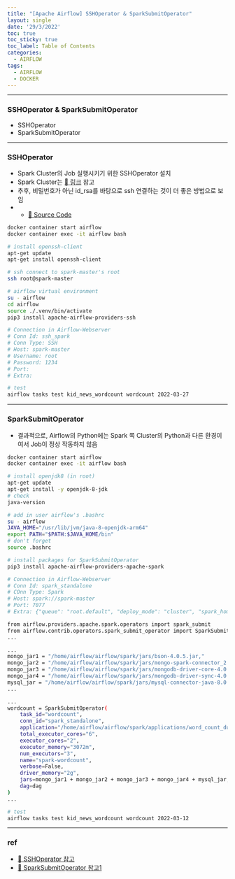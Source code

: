```yaml
---
title: "[Apache Airflow] SSHOperator & SparkSubmitOperator"
layout: single
date: '29/3/2022'
toc: true
toc_sticky: true
toc_label: Table of Contents
categories:
  - AIRFLOW
tags:
  - AIRFLOW
  - DOCKER
---
```


---
### SSHOperator & SparkSubmitOperator
* SSHOperator
* SparkSubmitOperator

---

### SSHOperator
* Spark Cluster의 Job 실행시키기 위한 SSHOperator 설치
* Spark Cluster는 [🔗 링크](https://github.com/carl020958/docker) 참고
* 추후, 비밀번호가 아닌 id_rsa를 바탕으로 ssh 연결하는 것이 더 좋은 방법으로 보임
* * [🔗 Source Code](https://github.com/carl020958/kid_news_wordcount/blob/main/airflow/dags/kid_news_wordcount.py)

```bash
docker container start airflow
docker container exec -it airflow bash

# install openssh-client
apt-get update
apt-get install openssh-client

# ssh connect to spark-master's root
ssh root@spark-master

# airflow virtual environment
su - airflow
cd airflow
source ./.venv/bin/activate
pip3 install apache-airflow-providers-ssh

# Connection in Airflow-Webserver
# Conn Id: ssh_spark
# Conn Type: SSH
# Host: spark-master
# Username: root
# Password: 1234
# Port:
# Extra:

# test
airflow tasks test kid_news_wordcount wordcount 2022-03-27
```
---

### SparkSubmitOperator
* 결과적으로, Airflow의 Python에는 Spark 쪽 Cluster의 Python과 다른 환경이여서 Job이 정상 작동하지 않음

```bash
docker container start airflow
docker container exec -it airflow bash

# install openjdk8 (in root)
apt-get update
apt-get install -y openjdk-8-jdk
# check
java-version

# add in user airflow's .bashrc
su - airflow
JAVA_HOME="/usr/lib/jvm/java-8-openjdk-arm64"
export PATH="$PATH:$JAVA_HOME/bin"
# don't forget
source .bashrc

# install packages for SparkSubmitOperator
pip3 install apache-airflow-providers-apache-spark

# Connection in Airflow-Webserver
# Conn Id: spark_standalone
# COnn Type: Spark
# Host: spark://spark-master
# Port: 7077
# Extra: {"queue": "root.default", "deploy_mode": "cluster", "spark_home":"/usr/bin/spark-3.1.2-bin-hadoop3.2", "spark_binary": "spark-submit", "namespace": "default"}

from airflow.providers.apache.spark.operators import spark_submit
from airflow.contrib.operators.spark_submit_operator import SparkSubmitOperator
...

...
mongo_jar1 = "/home/airflow/airflow/spark/jars/bson-4.0.5.jar,"
mongo_jar2 = "/home/airflow/airflow/spark/jars/mongo-spark-connector_2.12-3.0.1.jar,"
mongo_jar3 = "/home/airflow/airflow/spark/jars/mongodb-driver-core-4.0.5.jar,"
mongo_jar4 = "/home/airflow/airflow/spark/jars/mongodb-driver-sync-4.0.5.jar,"
mysql_jar = "/home/airflow/airflow/spark/jars/mysql-connector-java-8.0.21.jar"
...

...
wordcount = SparkSubmitOperator(
    task_id="wordcount",
    conn_id="spark_standalone",
    application="/home/airflow/airflow/spark/applications/word_count_dump.py",
    total_executor_cores="6",
    executor_cores="2",
    executor_memory="3072m",
    num_executors="3",
    name="spark-wordcount",
    verbose=False,
    driver_memory="2g",
    jars=mongo_jar1 + mongo_jar2 + mongo_jar3 + mongo_jar4 + mysql_jar,
    dag=dag
)
...

# test
airflow tasks test kid_news_wordcount wordcount 2022-03-12
```
---




### ref 
* [🔗 SSHOperator 참고](https://stackoverflow.com/questions/57700262/need-help-running-spark-submit-in-apache-airflow)
* [🔗 SparkSubmitOperator 참고1](https://stackoverflow.com/questions/53344285/is-there-a-way-to-submit-spark-job-on-different-server-running-master)